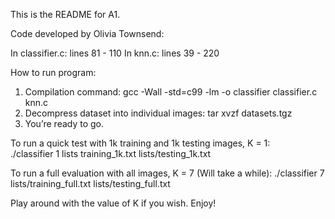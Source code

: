 This is the README for A1.

Code developed by Olivia Townsend:

   In classifier.c: lines 81 - 110
   In knn.c: lines 39 - 220

How to run program: 

   1. Compilation command: gcc -Wall -std=c99 -lm -o classifier classifier.c knn.c
   2. Decompress dataset into individual images: tar xvzf datasets.tgz
   3. You’re ready to go. 

   To run a quick test with 1k training and 1k testing images, K = 1:     
   ./classifier 1 lists training_1k.txt lists/testing_1k.txt

   To run a full evaluation with all images, K = 7 (Will take a while):
   ./classifier 7 lists/training_full.txt lists/testing_full.txt

   Play around with the value of K if you wish. Enjoy!
 
